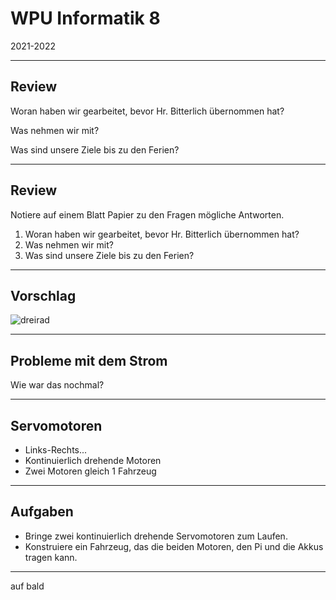 # WPU Informatik 8

2021-2022

---

## Review

Woran haben wir gearbeitet, bevor Hr. Bitterlich übernommen hat?

Was nehmen wir mit?

Was sind unsere Ziele bis zu den Ferien?

---

## Review

Notiere auf einem Blatt Papier zu den Fragen mögliche Antworten.

1. Woran haben wir gearbeitet, bevor Hr. Bitterlich übernommen hat?
1. Was nehmen wir mit?
1. Was sind unsere Ziele bis zu den Ferien?

---

## Vorschlag

![dreirad](https://productimages.hepsiburada.net/s/19/550/9824841433138.jpg/format:webp)

---

## Probleme mit dem Strom

Wie war das nochmal?

---

## Servomotoren

* Links-Rechts...
* Kontinuierlich drehende Motoren
* Zwei Motoren gleich 1 Fahrzeug

---

## Aufgaben

* Bringe zwei kontinuierlich drehende Servomotoren zum Laufen.
* Konstruiere ein Fahrzeug, das die beiden Motoren, den Pi und die Akkus tragen kann.

---

auf bald
